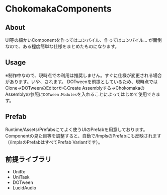 # ChokomakaComponents

## About

UI等の細かいComponentを作ってはコンパイル、作ってはコンパイル...
が面倒なので、ある程度簡単な仕様をまとめたものになります。

## Usage

※制作中なので、現時点での利用は推奨しません。すぐに仕様が変更される場合があります。いや、されます。
DOTweenを前提としているため、現時点ではClone→DOTweenのEditorからCreate Assemblyする→ChokomakaのAssemblyの参照に`DOTween.Modules`を入れることによってはじめて使用できます。

## Prefab

Runtime/Assets/Prefabsにてよく使うUIのPrefabを用意しております。
Componentの見た目等を調整すると、自動で/ImplsのPrefabにも反映されます（/ImplsのPrefabはすべてPrefab Variantです）。

## 前提ライブラリ

- UniRx
- UniTask
- DOTween
- LucidAudio
